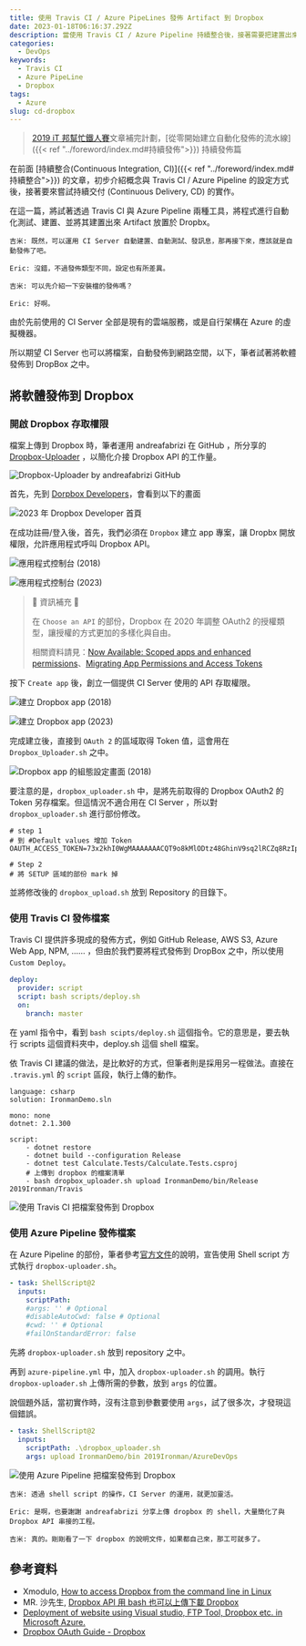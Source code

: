 ```yaml
---
title: 使用 Travis CI / Azure PipeLines 發佈 Artifact 到 Dropbox
date: 2023-01-18T06:16:37.292Z
description: 當使用 Travis CI / Azure Pipeline 持續整合後，接著需要把建置出來的 Artifact 存放到固定的位置。接著在 CI/CD 工具中，結合 dropbox-loader.sh，將 Artifact 存放到 Dropbox 之中。
categories:
  - DevOps
keywords:
  - Travis CI
  - Azure PipeLine
  - Dropbox
tags:
  - Azure
slug: cd-dropbox
---
```


> [2019 iT 邦幫忙鐵人賽](https://ithelp.ithome.com.tw/users/20107551/ironman/1906)文章補完計劃，[從零開始建立自動化發佈的流水線]({{< ref "../foreword/index.md#持續發佈">}}) 持續發佈篇

在前面 [持續整合(Continuous Integration, CI)]({{< ref "../foreword/index.md#持續整合">}}) 的文章，初步介紹概念與 Travis CI / Azure Pipeline 的設定方式後，接著要來嘗試持續交付 (Continuous Delivery, CD) 的實作。

在這一篇，將試著透過 Travis CI 與 Azure Pipeline 兩種工具，將程式進行自動化測試、建置、並將其建置出來 Artifact 放置於 Dropbx。

<!--more-->

```chat
吉米: 既然，可以運用 CI Server 自動建置、自動測試、發訊息，那再接下來，應該就是自動發佈了吧。

Eric: 沒錯，不過發佈類型不同，設定也有所差異。

吉米: 可以先介紹一下安裝檔的發佈嗎？

Eric: 好啊。
```

由於先前使用的 CI Server 全部是現有的雲端服務，或是自行架構在 Azure 的虛擬機器。

所以期望 CI Server 也可以將檔案，自動發佈到網路空間，以下，筆者試著將軟體發佈到 DropBox 之中。

## 將軟體發佈到 Dropbox

### 開啟 Dropbox 存取權限

檔案上傳到 Dropbox 時，筆者運用 andreafabrizi 在 GitHub ，所分享的 [Dropbox-Uploader](https://github.com/andreafabrizi/Dropbox-Uploader) ，以簡化介接 Dropbox API 的工作量。

![Dropbox-Uploader by andreafabrizi GitHub](images/dropbox-uploader-github.png)

首先，先到 [Dorpbox Developers](https://www.dropbox.com/developers)，會看到以下的畫面

![2023 年 Dropbox Developer 首頁](images/dropbox-developer-index.png)

在成功註冊/登入後，首先，我們必須在 `Dropbox` 建立 app 專案，讓 Dropbx 開放權限，允許應用程式呼叫 Dropbox API。

![應用程式控制台 (2018)](images/dropbox-developer-app-console-2018.png)

![應用程式控制台 (2023)](images/dropbox-developer-app-console-2023.png)

> 📝 資訊補充 📝
>
> 在 `Choose an API` 的部份，Dropbox 在 2020 年調整 OAuth2 的授權類型，讓授權的方式更加的多樣化與自由。
>
> 相關資料請見：[Now Available: Scoped apps and enhanced permissions](https://dropbox.tech/developers/now-available--scoped-apps-and-enhanced-permissions)、[Migrating App Permissions and Access Tokens](https://dropbox.tech/developers/migrating-app-permissions-and-access-tokens)

按下 `Create app` 後，創立一個提供 CI Server 使用的 API 存取權限。

![建立 Dropbox app (2018)](images/dropbox-developer-create-app-2018.jpeg)

![建立 Dropbox app (2023)](images/dropbox-developer-create-app-2023.png)

完成建立後，直接到 `OAuth 2` 的區域取得 Token 值，這會用在 `Dropbox_Uploader.sh` 之中。

![Dropbox app 的組態設定畫面 (2018)](images/dropbox-app-config.jpeg)

要注意的是，`dropbox_uploader.sh` 中，是將先前取得的 Dropbox OAuth2 的 Token 另存檔案。但這情況不適合用在 CI Server ，所以對 `dropbox_uploader.sh` 進行部份修改。

```shell
# step 1
# 到 #Default values 增加 Token
OAUTH_ACCESS_TOKEN=73x2khI0WgMAAAAAAACQT9o8kMlODtz48GhinV9sq2lRCZq8RzIpLMBkVb2575wy

# Step 2
# 將 SETUP 區域的部份 mark 掉
```

並將修改後的 `dropbox_upload.sh` 放到 Repository 的目錄下。

### 使用 Travis CI 發佈檔案

Travis CI 提供許多現成的發佈方式，例如 GitHub Release, AWS S3, Azure Web App, NPM, …… ，但由於我們要將程式發佈到 DropBox 之中，所以使用 `Custom Deploy`。

```yaml
deploy:
  provider: script
  script: bash scripts/deploy.sh
  on:
    branch: master
```

在 yaml 指令中，看到 `bash scipts/deploy.sh` 這個指令。它的意思是，要去執行 scripts 這個資料夾中，deploy.sh 這個 shell 檔案。

依 Travis CI 建議的做法，是比軟好的方式，但筆者則是採用另一程做法。直接在 `.travis.yml` 的 `script` 區段，執行上傳的動作。

```shell
language: csharp
solution: IronmanDemo.sln

mono: none
dotnet: 2.1.300

script:
    - dotnet restore
    - dotnet build --configuration Release
    - dotnet test Calculate.Tests/Calculate.Tests.csproj
    # 上傳到 dropbox 的檔案清單
    - bash dropbox_uploader.sh upload IronmanDemo/bin/Release 2019Ironman/Travis
```

![使用 Travis CI 把檔案發佈到 Dropbox](images/dropbox-list-on-travis.jpeg)

### 使用 Azure Pipeline 發佈檔案

在 Azure Pipeline 的部份，筆者參考[官方文件](https://docs.microsoft.com/en-us/azure/devops/pipelines/tasks/utility/shell-script?view=vsts)的說明，宣告使用 Shell script 方式執行 `dropbox-uploader.sh`。

```yaml
- task: ShellScript@2
  inputs:
    scriptPath:
    #args: '' # Optional
    #disableAutoCwd: false # Optional
    #cwd: '' # Optional
    #failOnStandardError: false
```

先將 `dropbox-uploader.sh` 放到 repository 之中。

再到 `azure-pipeline.yml` 中，加入 `dropbox-uploader.sh` 的調用。執行 `dropbox-uploader.sh` 上傳所需的參數，放到 `args` 的位置。

說個題外話，當初實作時，沒有注意到參數要使用 `args`，試了很多次，才發現這個錯誤。

```yaml
- task: ShellScript@2
  inputs:
    scriptPath: .\dropbox_uploader.sh 
    args: upload IronmanDemo/bin 2019Ironman/AzureDevOps
```

![使用 Azure Pipeline 把檔案發佈到 Dropbox](images/dropbox-list-on-azure-devops.jpeg)

```chat
吉米: 透過 shell script 的操作，CI Server 的運用，就更加靈活。

Eric: 是啊，也要謝謝 andreafabrizi 分享上傳 dropbox 的 shell，大量簡化了與 Dropbox API 串接的工程。

吉米: 真的。剛剛看了一下 dropbox 的說明文件，如果都自己來，那工可就多了。
```

## 參考資料

- Xmodulo, [How to access Dropbox from the command line in Linux](http://xmodulo.com/access-dropbox-command-line-linux.html)
- MR. 沙先生, [Dropbox API 用 bash 也可以上傳下載 Dropbox](https://shazi.info/dropbox-api-%E7%94%A8-bash-%E4%B9%9F%E5%8F%AF%E4%BB%A5%E4%B8%8A%E5%82%B3%E4%B8%8B%E8%BC%89-dropbox/)
- [Deployment of  website using Visual studio, FTP Tool, Dropbox etc. in Microsoft Azure.](https://rojalinsahoo.wordpress.com/2015/05/05/5/)
- [Dropbox OAuth Guide - Dropbox](https://developers.dropbox.com/zh-tw/oauth-guide)

